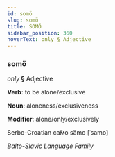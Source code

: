 ```yaml
---
id: somö
slug: somö
title: SOMÖ
sidebar_position: 360
hoverText: only § Adjective
---
```


### somö

*only* **§** Adjective

**Verb**: to be alone/exclusive

**Noun**: aloneness/exclusiveness

**Modifier**: alone/only/exclusively

Serbo-Croatian са̏мо sȁmo [ˈsamo]

*Balto-Slavic Language Family*